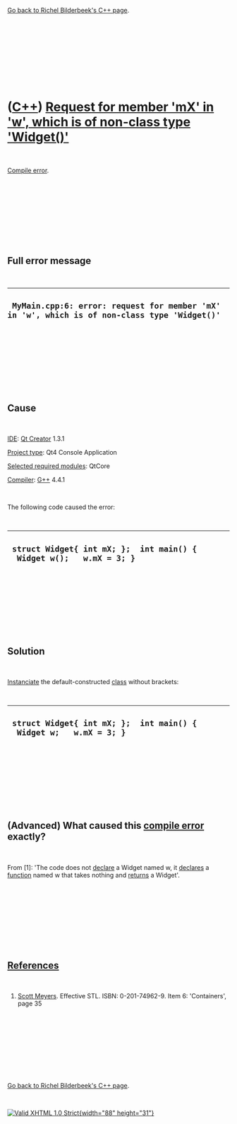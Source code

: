 

[Go back to Richel Bilderbeek's C++ page](Cpp.htm).

 

 

 

 

 

([C++](Cpp.htm)) [Request for member 'mX' in 'w', which is of non-class type 'Widget()'](CppCompileErrorErrorRequestForMemberWhichIsOfNonClassType.htm)
=======================================================================================================================================================

 

[Compile error](CppCompileError.htm).

 

 

 

 

 

Full error message
------------------

 

  -----------------------------------------------------------------------------------------------
  ` MyMain.cpp:6: error: request for member 'mX' in 'w', which is of non-class type 'Widget()'`
  -----------------------------------------------------------------------------------------------

 

 

 

 

 

Cause
-----

 

[IDE](CppIde.htm): [Qt Creator](CppQtCreator.htm) 1.3.1

[Project type](CppQtProjectType.htm): Qt4 Console Application

[Selected required modules](CppQtCreatorSelectRequiredModules.png):
QtCore

[Compiler](CppCompiler.htm): [G++](CppGpp.htm) 4.4.1

 

The following code caused the error:

 

  ------------------------------------------------------------------------
  ` struct Widget{ int mX; };  int main() {   Widget w();   w.mX = 3; }`
  ------------------------------------------------------------------------

 

 

 

 

 

Solution
--------

 

[Instanciate](CppInstance.htm) the default-constructed
[class](CppClass.htm) without brackets:

 

  ----------------------------------------------------------------------
  ` struct Widget{ int mX; };  int main() {   Widget w;   w.mX = 3; }`
  ----------------------------------------------------------------------

 

 

 

 

 

(Advanced) What caused this [compile error](CppCompileError.htm) exactly?
-------------------------------------------------------------------------

 

From \[1\]: 'The code does not [declare](CppDeclaration.htm) a Widget
named w, it [declares](CppDeclaration.htm) a [function](CppFunction.htm)
named w that takes nothing and [returns](CppReturn.htm) a Widget'.

 

 

 

 

 

[References](CppReferences.htm)
-------------------------------

 

1.  [Scott Meyers](CppScottMeyers.htm). Effective STL.
    ISBN: 0-201-74962-9. Item 6: 'Containers', page 35

 

 

 

 

 

[Go back to Richel Bilderbeek's C++ page](Cpp.htm).



 

[![Valid XHTML 1.0 Strict](valid-xhtml10.png){width="88"
height="31"}](http://validator.w3.org/check?uri=referer)
